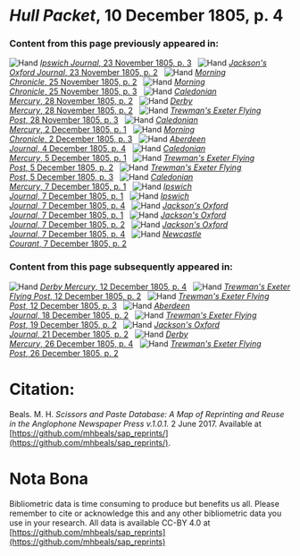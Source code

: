 # *Hull Packet*, 10 December 1805, p. 4  
  
### Content from this page previously appeared in:  
![Hand](http://scissorsandpaste.net/wp-content/uploads/2017/06/smallhandpointer.png) [*Ipswich Journal*, 23 November 1805, p. 3](https://mhbeals.github.io/sap_html/Ipswich-Journal/Ipswich-Journal-23-November-1805-p-3)  
![Hand](http://scissorsandpaste.net/wp-content/uploads/2017/06/smallhandpointer.png) [*Jackson's Oxford Journal*, 23 November 1805, p. 2](https://mhbeals.github.io/sap_html/Jackson's-Oxford-Journal/Jackson's-Oxford-Journal-23-November-1805-p-2)  
![Hand](http://scissorsandpaste.net/wp-content/uploads/2017/06/smallhandpointer.png) [*Morning Chronicle*, 25 November 1805, p. 2](https://mhbeals.github.io/sap_html/Morning-Chronicle/Morning-Chronicle-25-November-1805-p-2)  
![Hand](http://scissorsandpaste.net/wp-content/uploads/2017/06/smallhandpointer.png) [*Morning Chronicle*, 25 November 1805, p. 3](https://mhbeals.github.io/sap_html/Morning-Chronicle/Morning-Chronicle-25-November-1805-p-3)  
![Hand](http://scissorsandpaste.net/wp-content/uploads/2017/06/smallhandpointer.png) [*Caledonian Mercury*, 28 November 1805, p. 2](https://mhbeals.github.io/sap_html/Caledonian-Mercury/Caledonian-Mercury-28-November-1805-p-2)  
![Hand](http://scissorsandpaste.net/wp-content/uploads/2017/06/smallhandpointer.png) [*Derby Mercury*, 28 November 1805, p. 2](https://mhbeals.github.io/sap_html/Derby-Mercury/Derby-Mercury-28-November-1805-p-2)  
![Hand](http://scissorsandpaste.net/wp-content/uploads/2017/06/smallhandpointer.png) [*Trewman's Exeter Flying Post*, 28 November 1805, p. 3](https://mhbeals.github.io/sap_html/Trewman's-Exeter-Flying-Post/Trewman's-Exeter-Flying-Post-28-November-1805-p-3)  
![Hand](http://scissorsandpaste.net/wp-content/uploads/2017/06/smallhandpointer.png) [*Caledonian Mercury*, 2 December 1805, p. 1](https://mhbeals.github.io/sap_html/Caledonian-Mercury/Caledonian-Mercury-2-December-1805-p-1)  
![Hand](http://scissorsandpaste.net/wp-content/uploads/2017/06/smallhandpointer.png) [*Morning Chronicle*, 2 December 1805, p. 3](https://mhbeals.github.io/sap_html/Morning-Chronicle/Morning-Chronicle-2-December-1805-p-3)  
![Hand](http://scissorsandpaste.net/wp-content/uploads/2017/06/smallhandpointer.png) [*Aberdeen Journal*, 4 December 1805, p. 4](https://mhbeals.github.io/sap_html/Aberdeen-Journal/Aberdeen-Journal-4-December-1805-p-4)  
![Hand](http://scissorsandpaste.net/wp-content/uploads/2017/06/smallhandpointer.png) [*Caledonian Mercury*, 5 December 1805, p. 1](https://mhbeals.github.io/sap_html/Caledonian-Mercury/Caledonian-Mercury-5-December-1805-p-1)  
![Hand](http://scissorsandpaste.net/wp-content/uploads/2017/06/smallhandpointer.png) [*Trewman's Exeter Flying Post*, 5 December 1805, p. 2](https://mhbeals.github.io/sap_html/Trewman's-Exeter-Flying-Post/Trewman's-Exeter-Flying-Post-5-December-1805-p-2)  
![Hand](http://scissorsandpaste.net/wp-content/uploads/2017/06/smallhandpointer.png) [*Trewman's Exeter Flying Post*, 5 December 1805, p. 3](https://mhbeals.github.io/sap_html/Trewman's-Exeter-Flying-Post/Trewman's-Exeter-Flying-Post-5-December-1805-p-3)  
![Hand](http://scissorsandpaste.net/wp-content/uploads/2017/06/smallhandpointer.png) [*Caledonian Mercury*, 7 December 1805, p. 1](https://mhbeals.github.io/sap_html/Caledonian-Mercury/Caledonian-Mercury-7-December-1805-p-1)  
![Hand](http://scissorsandpaste.net/wp-content/uploads/2017/06/smallhandpointer.png) [*Ipswich Journal*, 7 December 1805, p. 1](https://mhbeals.github.io/sap_html/Ipswich-Journal/Ipswich-Journal-7-December-1805-p-1)  
![Hand](http://scissorsandpaste.net/wp-content/uploads/2017/06/smallhandpointer.png) [*Ipswich Journal*, 7 December 1805, p. 4](https://mhbeals.github.io/sap_html/Ipswich-Journal/Ipswich-Journal-7-December-1805-p-4)  
![Hand](http://scissorsandpaste.net/wp-content/uploads/2017/06/smallhandpointer.png) [*Jackson's Oxford Journal*, 7 December 1805, p. 1](https://mhbeals.github.io/sap_html/Jackson's-Oxford-Journal/Jackson's-Oxford-Journal-7-December-1805-p-1)  
![Hand](http://scissorsandpaste.net/wp-content/uploads/2017/06/smallhandpointer.png) [*Jackson's Oxford Journal*, 7 December 1805, p. 2](https://mhbeals.github.io/sap_html/Jackson's-Oxford-Journal/Jackson's-Oxford-Journal-7-December-1805-p-2)  
![Hand](http://scissorsandpaste.net/wp-content/uploads/2017/06/smallhandpointer.png) [*Jackson's Oxford Journal*, 7 December 1805, p. 4](https://mhbeals.github.io/sap_html/Jackson's-Oxford-Journal/Jackson's-Oxford-Journal-7-December-1805-p-4)  
![Hand](http://scissorsandpaste.net/wp-content/uploads/2017/06/smallhandpointer.png) [*Newcastle Courant*, 7 December 1805, p. 2](https://mhbeals.github.io/sap_html/Newcastle-Courant/Newcastle-Courant-7-December-1805-p-2)  
  
### Content from this page subsequently appeared in:  
![Hand](http://scissorsandpaste.net/wp-content/uploads/2017/06/smallhandpointer.png) [*Derby Mercury*, 12 December 1805, p. 4](https://mhbeals.github.io/sap_html/Derby-Mercury/Derby-Mercury-12-December-1805-p-4)  
![Hand](http://scissorsandpaste.net/wp-content/uploads/2017/06/smallhandpointer.png) [*Trewman's Exeter Flying Post*, 12 December 1805, p. 2](https://mhbeals.github.io/sap_html/Trewman's-Exeter-Flying-Post/Trewman's-Exeter-Flying-Post-12-December-1805-p-2)  
![Hand](http://scissorsandpaste.net/wp-content/uploads/2017/06/smallhandpointer.png) [*Trewman's Exeter Flying Post*, 12 December 1805, p. 3](https://mhbeals.github.io/sap_html/Trewman's-Exeter-Flying-Post/Trewman's-Exeter-Flying-Post-12-December-1805-p-3)  
![Hand](http://scissorsandpaste.net/wp-content/uploads/2017/06/smallhandpointer.png) [*Aberdeen Journal*, 18 December 1805, p. 2](https://mhbeals.github.io/sap_html/Aberdeen-Journal/Aberdeen-Journal-18-December-1805-p-2)  
![Hand](http://scissorsandpaste.net/wp-content/uploads/2017/06/smallhandpointer.png) [*Trewman's Exeter Flying Post*, 19 December 1805, p. 2](https://mhbeals.github.io/sap_html/Trewman's-Exeter-Flying-Post/Trewman's-Exeter-Flying-Post-19-December-1805-p-2)  
![Hand](http://scissorsandpaste.net/wp-content/uploads/2017/06/smallhandpointer.png) [*Jackson's Oxford Journal*, 21 December 1805, p. 2](https://mhbeals.github.io/sap_html/Jackson's-Oxford-Journal/Jackson's-Oxford-Journal-21-December-1805-p-2)  
![Hand](http://scissorsandpaste.net/wp-content/uploads/2017/06/smallhandpointer.png) [*Derby Mercury*, 26 December 1805, p. 4](https://mhbeals.github.io/sap_html/Derby-Mercury/Derby-Mercury-26-December-1805-p-4)  
![Hand](http://scissorsandpaste.net/wp-content/uploads/2017/06/smallhandpointer.png) [*Trewman's Exeter Flying Post*, 26 December 1805, p. 2](https://mhbeals.github.io/sap_html/Trewman's-Exeter-Flying-Post/Trewman's-Exeter-Flying-Post-26-December-1805-p-2)  


# Citation: 

Beals. M. H. *Scissors and Paste Database: A Map of Reprinting and Reuse in the Anglophone Newspaper Press v.1.0.1.* 2 June 2017. Available at [https://github.com/mhbeals/sap_reprints/](https://github.com/mhbeals/sap_reprints/). 

# Nota Bona

Bibliometric data is time consuming to produce but benefits us all. Please remember to cite or acknowledge this and any other bibliometric data you use in your research. All data is available CC-BY 4.0 at [https://github.com/mhbeals/sap_reprints](https://github.com/mhbeals/sap_reprints)